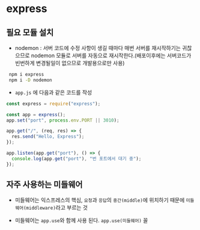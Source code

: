 # express

## 필요 모듈 설치

- nodemon : 서버 코드에 수정 사항이 생길 때마다 매번 서버를 재시작하기는 귀찮으므로 nodemon 모듈로 서버를 자동으로 재시작한다.(배포이후에는 서버코드가 빈번하게 변경될일이 없으므로 개발용으로만 사용)

```sh
 npm i express
 npm i -D nodemon
```

- `app.js` 에 다음과 같은 코드를 작성

```js
const express = require("express");

const app = express();
app.set("port", process.env.PORT || 3010);

app.get("/", (req, res) => {
  res.send("Hello, Express");
});

app.listen(app.get("port"), () => {
  console.log(app.get("port"), "번 포트에서 대기 중");
});
```

## 자주 사용하는 미들웨어

- 미들웨어는 익스프레스의 핵심, `요청`과 `응답`의 `중간(middle)`에 위치하기 때문에 `미들웨어(middleware)`라고 부르는 것

- 미들웨어는 `app.use`와 함께 사용 된다. `app.use(미들웨어)` 꼴
